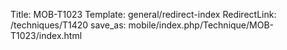 Title: MOB-T1023
Template: general/redirect-index
RedirectLink: /techniques/T1420
save_as: mobile/index.php/Technique/MOB-T1023/index.html